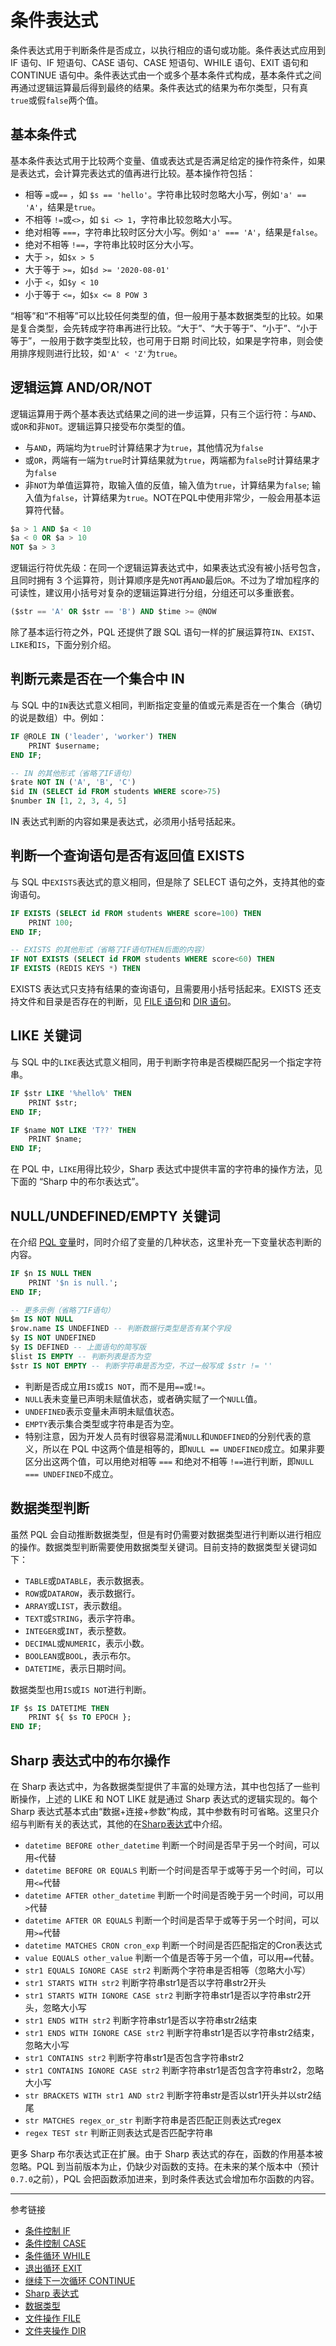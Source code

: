 # 条件表达式

条件表达式用于判断条件是否成立，以执行相应的语句或功能。条件表达式应用到 IF 语句、IF 短语句、CASE 语句、CASE 短语句、WHILE 语句、EXIT 语句和 CONTINUE 语句中。条件表达式由一个或多个基本条件式构成，基本条件式之间再通过逻辑运算最后得到最终的结果。条件表达式的结果为布尔类型，只有真`true`或假`false`两个值。

## 基本条件式

基本条件表达式用于比较两个变量、值或表达式是否满足给定的操作符条件，如果是表达式，会计算完表达式的值再进行比较。基本操作符包括：

* 相等 `=`或`==` ，如 `$s == 'hello'`。字符串比较时忽略大小写，例如`'a' == 'A'`，结果是`true`。
* 不相等 `!=`或`<>`，如 `$i <> 1`，字符串比较忽略大小写。
* 绝对相等 `===`，字符串比较时区分大小写。例如`'a' === 'A'`，结果是`false`。
* 绝对不相等 `!==`，字符串比较时区分大小写。
* 大于 `>`，如`$x > 5`
* 大于等于 `>=`，如`$d >= '2020-08-01'`
* 小于 `<`，如`$y < 10`
* 小于等于 `<=`，如`$x <= 8 POW 3`

“相等”和“不相等”可以比较任何类型的值，但一般用于基本数据类型的比较。如果是复合类型，会先转成字符串再进行比较。“大于”、“大于等于”、“小于”、“小于等于”，一般用于数字类型比较，也可用于日期 时间比较，如果是字符串，则会使用排序规则进行比较，如`'A' < 'Z'`为`true`。

## 逻辑运算 AND/OR/NOT

逻辑运算用于两个基本表达式结果之间的进一步运算，只有三个运行符：与`AND`、或`OR`和非`NOT`。逻辑运算只接受布尔类型的值。

* 与`AND`，两端均为`true`时计算结果才为`true`，其他情况为`false`
* 或`OR`，两端有一端为`true`时计算结果就为`true`，两端都为`false`时计算结果才为`false`
* 非`NOT`为单值运算符，取输入值的反值，输入值为`true`，计算结果为`false`; 输入值为`false`，计算结果为`true`。NOT在PQL中使用非常少，一般会用基本运算符代替。

```sql
$a > 1 AND $a < 10
$a < 0 OR $a > 10
NOT $a > 3 
```

逻辑运行符优先级：在同一个逻辑运算表达式中，如果表达式没有被小括号包含，且同时拥有 3 个运算符，则计算顺序是先`NOT`再`AND`最后`OR`。不过为了增加程序的可读性，建议用小括号对复杂的逻辑运算进行分组，分组还可以多重嵌套。

```sql
($str == 'A' OR $str == 'B') AND $time >= @NOW
```


除了基本运行符之外，PQL 还提供了跟 SQL 语句一样的扩展运算符`IN`、`EXIST`、`LIKE`和`IS`，下面分别介绍。

## 判断元素是否在一个集合中 IN

与 SQL 中的`IN`表达式意义相同，判断指定变量的值或元素是否在一个集合（确切的说是数组）中。例如：

```sql
IF @ROLE IN ('leader', 'worker') THEN
    PRINT $username;
END IF;

-- IN 的其他形式（省略了IF语句）
$rate NOT IN ('A', 'B', 'C')
$id IN (SELECT id FROM students WHERE score>75)
$number IN [1, 2, 3, 4, 5]
```

IN 表达式判断的内容如果是表达式，必须用小括号括起来。

## 判断一个查询语句是否有返回值 EXISTS

与 SQL 中`EXISTS`表达式的意义相同，但是除了 SELECT 语句之外，支持其他的查询语句。

```sql
IF EXISTS (SELECT id FROM students WHERE score=100) THEN
    PRINT 100;
END IF;

-- EXISTS 的其他形式（省略了IF语句THEN后面的内容）
IF NOT EXISTS (SELECT id FROM students WHERE score<60) THEN
IF EXISTS (REDIS KEYS *) THEN
```

EXISTS 表达式只支持有结果的查询语句，且需要用小括号括起来。EXISTS 还支持文件和目录是否存在的判断，见 [FILE 语句](/pql/file.md)和 [DIR 语句](/pql/dir.md)。

## LIKE 关键词

与 SQL 中的`LIKE`表达式意义相同，用于判断字符串是否模糊匹配另一个指定字符串。

```sql
IF $str LIKE '%hello%' THEN
    PRINT $str;
END IF;

IF $name NOT LIKE 'T??' THEN
    PRINT $name;
END IF;
```

在 PQL 中，`LIKE`用得比较少，Sharp 表达式中提供丰富的字符串的操作方法，见下面的 “Sharp 中的布尔表达式”。

## NULL/UNDEFINED/EMPTY 关键词

在介绍 [PQL 变量](/pql/variable.md)时，同时介绍了变量的几种状态，这里补充一下变量状态判断的内容。

```sql
IF $n IS NULL THEN
    PRINT '$n is null.';
END IF;

-- 更多示例（省略了IF语句）
$m IS NOT NULL
$row.name IS UNDEFINED -- 判断数据行类型是否有某个字段
$y IS NOT UNDEFINED
$y IS DEFINED -- 上面语句的简写版
$list IS EMPTY -- 判断列表是否为空
$str IS NOT EMPTY -- 判断字符串是否为空，不过一般写成 $str != ''
```

* 判断是否成立用`IS`或`IS NOT`，而不是用`==`或`!=`。
* `NULL`表未变量已声明未赋值状态，或者确实赋了一个`NULL`值。
* `UNDEFINED`表示变量未声明未赋值状态。
* `EMPTY`表示集合类型或字符串是否为空。
* 特别注意，因为开发人员有时很容易混淆`NULL`和`UNDEFINED`的分别代表的意义，所以在 PQL 中这两个值是相等的，即`NULL == UNDEFINED`成立。如果非要区分出这两个值，可以用绝对相等 `===` 和绝对不相等 `!==`进行判断，即`NULL === UNDEFINED`不成立。

## 数据类型判断

虽然 PQL 会自动推断数据类型，但是有时仍需要对数据类型进行判断以进行相应的操作。数据类型判断需要使用数据类型关键词。目前支持的数据类型关键词如下：

* `TABLE`或`DATABLE`，表示数据表。
* `ROW`或`DATAROW`，表示数据行。
* `ARRAY`或`LIST`，表示数组。
* `TEXT`或`STRING`，表示字符串。
* `INTEGER`或`INT`，表示整数。
* `DECIMAL`或`NUMERIC`，表示小数。
* `BOOLEAN`或`BOOL`，表示布尔。
* `DATETIME`，表示日期时间。

数据类型也用`IS`或`IS NOT`进行判断。

```sql
IF $s IS DATETIME THEN
    PRINT ${ $s TO EPOCH };
END IF;
```

## Sharp 表达式中的布尔操作

在 Sharp 表达式中，为各数据类型提供了丰富的处理方法，其中也包括了一些判断操作，上述的 LIKE 和 NOT LIKE 就是通过 Sharp 表达式的逻辑实现的。每个 Sharp 表达式基本式由“数据+连接+参数”构成，其中参数有时可省略。这里只介绍与判断有关的表达式，其他的在[Sharp表达式](/pql/sharp.md)中介绍。

* `datetime BEFORE other_datetime` 判断一个时间是否早于另一个时间，可以用`<`代替
* `datetime BEFORE OR EQUALS` 判断一个时间是否早于或等于另一个时间，可以用`<=`代替
* `datetime AFTER other_datetime` 判断一个时间是否晚于另一个时间，可以用`>`代替
* `datetime AFTER OR EQUALS` 判断一个时间是否早于或等于另一个时间，可以用`>=`代替
* `datetime MATCHES CRON cron_exp` 判断一个时间是否匹配指定的Cron表达式
* `value EQUALS other_value` 判断一个值是否等于另一个值，可以用`==`代替。
* `str1 EQUALS IGNORE CASE str2` 判断两个字符串是否相等（忽略大小写）
* `str1 STARTS WITH str2` 判断字符串str1是否以字符串str2开头
* `str1 STARTS WITH IGNORE CASE str2` 判断字符串str1是否以字符串str2开头，忽略大小写
* `str1 ENDS WITH str2` 判断字符串str1是否以字符串str2结束 
* `str1 ENDS WITH IGNORE CASE str2` 判断字符串str1是否以字符串str2结束，忽略大小写
* `str1 CONTAINS str2` 判断字符串str1是否包含字符串str2 
* `str1 CONTAINS IGNORE CASE str2` 判断字符串str1是否包含字符串str2，忽略大小写
* `str BRACKETS WITH str1 AND str2` 判断字符串str是否以str1开头并以str2结尾
* `str MATCHES regex_or_str` 判断字符串是否匹配正则表达式regex
* `regex TEST str` 判断正则表达式是否匹配字符串

更多 Sharp 布尔表达式正在扩展。由于 Sharp 表达式的存在，函数的作用基本被忽略。PQL 到当前版本为止，仍缺少对函数的支持。在未来的某个版本中（预计`0.7.0`之前），PQL 会把函数添加进来，到时条件表达式会增加布尔函数的内容。

---
参考链接

* [条件控制 IF](/pql/if.md)
* [条件控制 CASE](/pql/case.md)
* [条件循环 WHILE](/pql/while.md)
* [退出循环 EXIT](/pql/exit.md)
* [继续下一次循环 CONTINUE](/pql/continue.md)
* [Sharp 表达式](/pql/sharp.md)
* [数据类型](/pql/datatype.md)
* [文件操作 FILE](/pql/file.md)
* [文件夹操作 DIR](/pql/dir.md)